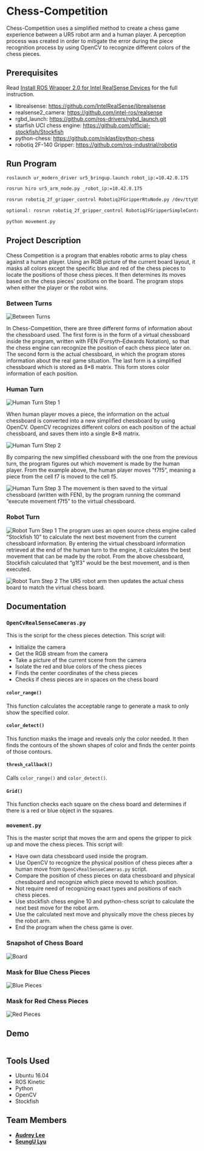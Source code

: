 # Chess-Competition
Chess-Competition uses a simplified method to create a chess game experience between a UR5 robot arm and a human player. A perception process was created in order to mitigate the error during the piece recognition process by using OpenCV to recognize different colors of the chess pieces. 

## Prerequisites
Read [Install ROS Wrapper 2.0 for Intel RealSense Devices](https://github.com/olinrobotics/hiro/wiki/Install-ROS-Wrapper-2.0-for-Intel-RealSense-Devices) for the full instruction.

* librealsense: https://github.com/IntelRealSense/librealsense
* realsense2_camera: https://github.com/intel-ros/realsense
* rgbd_launch: https://github.com/ros-drivers/rgbd_launch.git
* starfish UCI chess engine: https://github.com/official-stockfish/Stockfish
* python-chess: https://github.com/niklasf/python-chess
* robotiq 2F-140 Gripper: https://github.com/ros-industrial/robotiq

## Run Program
```bash
roslaunch ur_modern_driver ur5_bringup.launch robot_ip:=10.42.0.175
```
```bash
rosrun hiro ur5_arm_node.py _robot_ip:=10.42.0.175
```
```bash
rosrun robotiq_2f_gripper_control Robotiq2FGripperRtuNode.py /dev/ttyUSB0
```
```bash
optional: rosrun robotiq_2f_gripper_control Robotiq2FGripperSimpleController.py
```
```bash
python movement.py
```

## Project Description
Chess Competition is a program that enables robotic arms to play chess against a human player. 
Using an RGB picture of the current board layout, it masks all colors except the specific blue and red of the chess pieces to locate the positions of those chess pieces. It then determines its moves based on the chess pieces' positions on the board. The program stops when either the player or the robot wins.

### Between Turns
![Between Turns](https://github.com/olinrobotics/hiro/hiro_archive/Fall_2018/chess/BetweenTurns.png)

In Chess-Competition, there are three different forms of information about the chessboard used. The first form is in the form of a virtual chessboard inside the program, written with FEN (Forsyth–Edwards Notation), so that the chess engine can recognize the position of each chess piece later on. The second form is the actual chessboard, in which the program stores information about the real game situation. The last form is a simplified chessboard which is stored as 8*8 matrix. This form stores color information of each position. 

### Human Turn
![Human Turn Step 1](https://github.com/olinrobotics/hiro/hiro_archive/Fall_2018/chess/HumanTurn.png)

When human player moves a piece, the information on the actual chessboard is converted into a new simplified chessboard by using OpenCV. OpenCV recognizes different colors on each position of the actual chessboard, and saves them into a single 8*8 matrix. 

![Human Turn Step 2](https://github.com/olinrobotics/hiro/hiro_archive/Fall_2018/chess/HumanTurn2.png)

By comparing the new simplified chessboard with the one from the previous turn, the program figures out which movement is made by the human player. From the example above, the human player moves “f7f5”, meaning a piece from the cell f7 is moved to the cell f5.

![Human Turn Step 3](https://github.com/olinrobotics/hiro/hiro_archive/Fall_2018/chess/HumanTurn3.png)
The movement is then saved to the virtual chessboard (written with FEN), by the program running the command “execute movement f7f5” to the virtual chessboard. 

### Robot Turn
![Robot Turn Step 1](https://github.com/olinrobotics/hiro/hiro_archive/Fall_2018/chess/RobotTurn.png)
The program uses an open source chess engine called “Stockfish 10” to calculate the next best movement from the current chessboard information. By entering the virtual chessboard information retrieved at the end of the human turn to the engine, it calculates the best movement that can be made by the robot. From the above chessboard, Stockfish calculated that “g1f3” would be the best movement, and is then executed.

![Robot Turn Step 2](https://github.com/olinrobotics/hiro/hiro_archive/Fall_2018/chess/RobotTurn2.png)
The UR5 robot arm then updates the actual chess board to match the virtual chess board.

## Documentation
### ```OpenCvRealSenseCameras.py```
This is the script for the chess pieces detection.
This script will:
* Initialize the camera
* Get the RGB stream from the camera
* Take a picture of the current scene from the camera
* Isolate the red and blue colors of the chess pieces
* Finds the center coordinates of the chess pieces
* Checks if chess pieces are in spaces on the chess board

#### ```color_range()```
This function calculates the acceptable range to generate a mask to only show the specified color.

#### ```color_detect()```
This function masks the image and reveals only the color needed. It then finds the contours of the shown shapes of color and finds the center points of those contours.

#### ```thresh_callback()```
Calls ```color_range()``` and ```color_detect()```.

#### ```Grid()```
This function checks each square on the chess board and determines if there is a red or blue object in the squares.

### ```movement.py```
This is the master script that moves the arm and opens the gripper to pick up and move the chess pieces.
This script will:
* Have own data chessboard used inside the program.
* Use OpenCV to recognize the physical position of chess pieces after a human move from ```OpenCvRealSenseCameras.py``` script.
* Compare the position of chess pieces on data chessboard and physical chessboard and recognize which piece moved to which position.
* Not require need of recognizing exact types and positions of each chess pieces.
* Use stockfish chess engine 10 and python-chess script to calculate the next best move for the robot arm.
* Use the calculated next move and physically move the chess pieces by the robot arm.
* End the program when the chess game is over.

### Snapshot of Chess Board
![Board](https://github.com/olinrobotics/hiro/hiro_archive/Fall_2018/chess/opencv_frame_0.jpeg)

### Mask for Blue Chess Pieces
![Blue Pieces](https://github.com/olinrobotics/hiro/hiro_archive/Fall_2018/chess/Blue_Color.jpeg)

### Mask for Red Chess Pieces
![Red Pieces](https://github.com/olinrobotics/hiro/hiro_archive/Fall_2018/chess/Red_Color.jpeg)

## Demo
![]()

## Tools Used
* Ubuntu 16.04
* ROS Kinetic
* Python
* OpenCV
* Stockfish

## Team Members
* [**Audrey Lee**](https://github.com/Audrey-Lee88)
* [**SeungU Lyu**](https://github.com/SeunguLyu)
